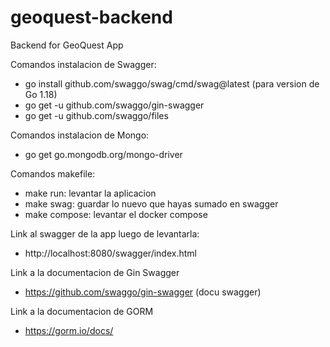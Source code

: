 # geoquest-backend
Backend for GeoQuest App

Comandos instalacion de Swagger:
- go install github.com/swaggo/swag/cmd/swag@latest (para version de Go 1.18)
- go get -u github.com/swaggo/gin-swagger
- go get -u github.com/swaggo/files

Comandos instalacion de Mongo:
- go get go.mongodb.org/mongo-driver

Comandos makefile:
 - make run: levantar la aplicacion 
 - make swag: guardar lo nuevo que hayas sumado en swagger 
 - make compose: levantar el docker compose

Link al swagger de la app luego de levantarla:
- http://localhost:8080/swagger/index.html 

Link a la documentacion de Gin Swagger
- https://github.com/swaggo/gin-swagger (docu swagger)

Link a la documentacion de GORM
- https://gorm.io/docs/